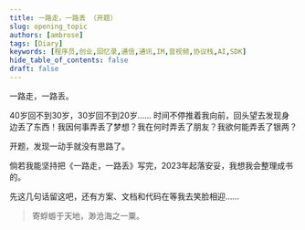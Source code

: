 ```yaml
---
title: 一路走，一路丢 （开题）
slug: opening_topic
authors: [ambrose]
tags: [Diary]
keywords: [程序员,创业,回忆录,通信,通讯,IM,音视频,协议栈,AI,SDK]
hide_table_of_contents: false
draft: false
---
```


一路走，一路丢。

40岁回不到30岁，30岁回不到20岁…… 时间不停推着我向前，回头望去发现身边丢了东西！我因何事弄丢了梦想？我在何时弄丢了朋友？我欲何能弄丢了银两？

<!--truncate-->

开题，发现一动手就没有思路了。

倘若我能坚持把《一路走，一路丢》写完，2023年起落安妥，我想我会整理成书的。

先这几句话留这吧，还有方案、文档和代码在等我去笑脸相迎……


> 寄蜉蝣于天地，渺沧海之一粟。
